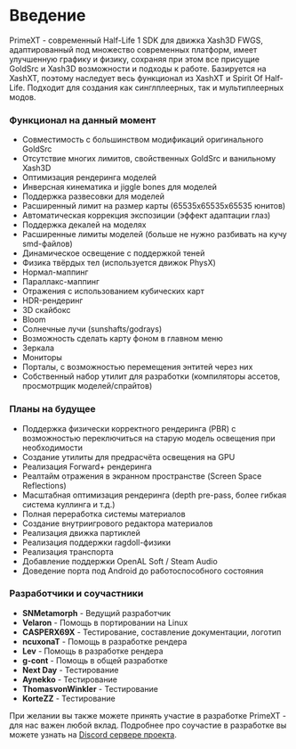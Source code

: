 ﻿---
sidebar_position: 1
description: Современный Half-Life 1 SDK для движка Xash3D FWGS, адаптированный под множество современных платформ, имеет улучшенную графику и физику, сохраняя при этом все присущие GoldSrc и Xash3D возможности и подходы к работе.
---

# Введение
PrimeXT - современный Half-Life 1 SDK для движка Xash3D FWGS, адаптированный под множество современных платформ, имеет улучшенную графику и физику, сохраняя при этом все присущие GoldSrc и Xash3D возможности и подходы к работе. 
Базируется на XashXT, поэтому наследует весь функционал из XashXT и Spirit Of Half-Life. Подходит для создания как синглплеерных, так и мультиплеерных модов.

### Функционал на данный момент
- Совместимость с большинством модификаций оригинального GoldSrc
- Отсутствие многих лимитов, свойственных GoldSrc и ванильному Xash3D
- Оптимизация рендеринга моделей
- Инверсная кинематика и jiggle bones для моделей
- Поддержка развесовки для моделей
- Расширенный лимит на размер карты (65535x65535x65535 юнитов)
- Автоматическая коррекция экспозиции (эффект адаптации глаз)
- Поддержка декалей на моделях
- Расширенные лимиты моделей (больше не нужно разбивать на кучу smd-файлов)
- Динамическое освещение с поддержкой теней
- Физика твёрдых тел (используется движок PhysX)
- Нормал-маппинг
- Параллакс-маппинг
- Отражения с использованием кубических карт
- HDR-рендеринг
- 3D скайбокс
- Bloom
- Солнечные лучи (sunshafts/godrays)
- Возможность сделать карту фоном в главном меню
- Зеркала
- Мониторы
- Порталы, с возможностью перемещения энтитей через них
- Собственный набор утилит для разработки (компиляторы ассетов, просмотрщик моделей/спрайтов)

### Планы на будущее
- Поддержка физически корректного рендеринга (PBR) с возможностью переключиться на старую модель освещения при необходимости
- Создание утилиты для предрасчёта освещения на GPU
- Реализация Forward+ рендеринга
- Реалтайм отражения в экранном пространстве (Screen Space Reflections)
- Масштабная оптимизация рендеринга (depth pre-pass, более гибкая система куллинга и т.д.)
- Полная переработка системы материалов
- Создание внутриигрового редактора материалов
- Реализация движка партиклей
- Реализация поддержки ragdoll-физики
- Реализация транспорта
- Добавление поддержки OpenAL Soft / Steam Audio
- Доведение порта под Android до работоспособного состояния

### Разработчики и соучастники
- **SNMetamorph** - Ведущий разработчик
- **Velaron** - Помощь в портировании на Linux
- **СASPERX69X** - Тестирование, составление документации, логотип
- **ncuxonaT** - Помощь в разработке рендера
- **Lev** - Помощь в разработке рендера
- **g-cont** - Помощь в общей разработке
- **Next Day** - Тестирование
- **Aynekko** - Тестирование
- **ThomasvonWinkler** - Тестирование
- **KorteZZ** - Тестирование

При желании вы также можете принять участие в разработке PrimeXT - для нас важен любой вклад. Подробнее
про соучастие в разработке вы можете узнать на [Discord сервере проекта](https://discord.gg/BxQUMUescJ).
